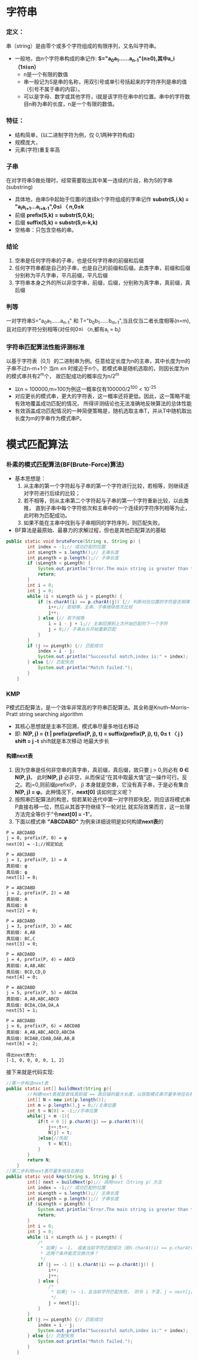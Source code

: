 # 字符串


### 定义：
串（string）是由零个或多个字符组成的有限序列，又名叫字符串。 
* 一般地，由n个字符串构成的串记作:  **S="a<sub>0</sub>a<sub>1</sub>......a<sub>n-1</sub>"(n≥0),其中a_i（1≤i≤n）**
    * n是一个有限的数值
    * 串一般记为S是串的名称，用双引号或单引号括起来的字符序列是串的值（引号不属于串的内容）。
    *  可以是字母、数字或其他字符，i就是该字符在串中的位置。串中的字符数目n称为串的长度，n是一个有限的数值。
### 特征：
* 结构简单，(以二进制字符为例，仅 0,1两种字符构成)
* 规模庞大，
* 元素(字符)重复率高
### 子串
在对字符串S做处理时，经常需要取出其中某一连续的片段，称为S的字串(substring)
* 具体地，由串S中起始于位置i的连续k个字符组成的字串记作
        **substr(S,i,k) = "a<sub>i</sub>a<sub>i+1</sub>...a<sub>i+k-1</sub>",0≤i 〈 n,0≤k**
* 前缀 **prefix(S,k) = substr(S,0,k);**
* 后缀 **suffix(S,k) = substr(S,n-k,k)**
* 空格串：只包含空格的串。 
### 结论
1. 空串是任何字符串的子串，也是任何字符串的前缀和后缀
2. 任何字符串都是自己的子串，也是自己的前缀和后缀。此类字串，前缀和后缀分别称为平凡字串，平凡前缀，平凡后缀
3. 字符串本身之外的所以非空字串，前缀，后缀，分别称为真字串，真前缀，真后缀
### 判等
一对字符串S="a<sub>0</sub>a<sub>1</sub>......a<sub>n-1</sub>" 和 T="b<sub>0</sub>b<sub>1</sub>......b<sub>m-1</sub>",当且仅当二者长度相等(n=m),
且对应的字符分别相等(对任何0≤i 〈n,都有a<sub>i</sub> = b<sub>i</sub>)

### 字符串匹配算法性能评测标准
以基于字符表｛0,1｝的二进制串为例。任意给定长度为n的主串，其中长度为m的子串不过n-m+1个
当m ≤n 时接近于n个。若模式串是随机选取的，则因长度为m的模式串共有2<sup>m</sup>个，
故匹配成功的概率应为n/2<sup>m</sup>
* 以n = 100000,m=100为例这一概率仅有100000/2<sup>100</sup> < 10<sup>-25</sup>
* 对应更长的模式串，更大的字符表，这一概率还将更低。因此，这一策略不能有效地覆盖成功匹配的情况，
所得评测结论也无法准确地反映算法的总体性能
* 有效涵盖成功匹配情况的一种简便策略是，随机选取主串T，并从T中随机取出长度为m的字串作为模式串P。
# 模式匹配算法
### 朴素的模式匹配算法(BF(Brute-Force)算法)
* 基本思想是：
    1. 从主串的第一个字符起与子串的第一个字符进行比较，若相等，则继续逐对字符进行后续的比较；
    2. 若不相等，则从主串第二个字符起与子串的第一个字符重新比较，以此类推，
        直到子串中每个字符依次和主串中的一个连续的字符序列相等为止，此时称为匹配成功。
    3. 如果不能在主串中找到与子串相同的字符序列，则匹配失败。
* BF算法是最原始、最暴力的求解过程，但也是其他匹配算法的基础
```java
public static void bruteForce(String s, String p) {
        int index = -1;// 成功匹配的位置
        int sLength = s.length();// 主串长度
        int pLength = p.length();// 子串长度
        if (sLength < pLength) {
            System.out.println("Error.The main string is greater than the sub string length.");
            return;
        }
        int i = 0;
        int j = 0;
        while (i < sLength && j < pLength) {
            if (s.charAt(i) == p.charAt(j)) {// 判断对应位置的字符是否相等
                i++;// 若相等，主串、子串继续依次比较
                j++;
            } else {// 若不相等
                i = i - j + 1;// 主串回溯到上次开始匹配的下一个字符
                j = 0;// 子串从头开始重新匹配
            }
        }
        if (j >= pLength) {// 匹配成功
            index = i - j;
            System.out.println("Successful match,index is:" + index);
        } else {// 匹配失败
            System.out.println("Match failed.");
        }
    }

```
### KMP
P模式匹配算法，是一个效率非常高的字符串匹配算法。其全称是Knuth–Morris–Pratt string searching algorithm
* 其核心思想就是主串不回溯，模式串尽量多地往右移动
* 即: **N(P, j) = {t | prefix(prefix(P, j), t) = suffix(prefix(P, j), t), 0≤ t 〈 j } shift = j -t** shift就是本次移动
    地最大步长
#### 构建next表
1. 因为空串是任何非空串的真字串，真前缀，真后缀，故只要 j > 0,则必有 **0 ∈ N(P, j)**。
    此时**N(P, j)** 必非空，从而保证“在其中取最大值”这一操作可行。反之。若j=0,则前缀prefix(P， j)
    本身就是空串，它没有真子串，于是必有集合**N(P, j) = φ**。此种情况下，**next\[0\]** 该如何定义呢？
2. 按照串匹配算法的构思，倘若某轮迭代中第一对字符即失配，则应该将模式串P直接右移一位，然后从其首字符继续下一轮对比
    就实际效果而言，这一处理方法完全等价于“令**next\[0\] = -1**”。    
3. 下面以模式串 **"ABCDABD"**  为例来详细说明是如何构建**next表**的   
```
P = ABCDABD
j = 0, prefix(P, 0) = φ
next[0] = -1;//规定如此

P = ABCDABD
j = 1, prefix(P, 1) = A
真前缀: φ
真后缀: φ
next[1] = 0;

P = ABCDABD
j = 2, prefix(P, 2) = AB
真前缀: A
真后缀: B
next[2] = 0;

P = ABCDABD
j = 3, prefix(P, 3) = ABC
真前缀: A,AB
真后缀: BC,C
next[3] = 0;

P = ABCDABD
j = 4, prefix(P, 4) = ABCD
真前缀: A,AB,ABC
真后缀: BCD,CD,D
next[4] = 0;

P = ABCDABD
j = 5, prefix(P, 5) = ABCDA
真前缀: A,AB,ABC,ABCD
真后缀: BCDA,CDA,DA,A
next[5] = 1;

P = ABCDABD
j = 6, prefix(P, 6) = ABCDAB
真前缀: A,AB,ABC,ABCD,ABCDA
真后缀: BCDAB,CDAB,DAB,AB,B
next[6] = 2;

得出next表为:
[-1, 0, 0, 0, 0, 1, 2]

```
接下来就是代码实现:
```java
//第一步构造next表
public static int[] buildNext(String p){
        //构建next表就是查找真前缀 == 真后缀的最大长度，以获取模式串尽量多地往右移动
        int[] N = new int[p.length()];
        int m = p.length(),j = 0;//主串位置
        int t = N[0] = -1;//字串位置
        while(j < m -1){
            if(t < 0 || p.charAt(j) == p.charAt(t)){
                j++;t++;
                N[j] = t;
            }else{//失配
                t = N[t];
            }
        }
        return N;
    }
//第二步利用next表尽量多地往右移动
public static void kmp(String s, String p) {
        int[] next = buildNext(p);// 调用next（String p）方法
        int index = -1;// 成功匹配的位置
        int sLength = s.length();// 主串长度
        int pLength = p.length();// 子串长度
        if (sLength < pLength) {
            System.out.println("Error.The main string is greater than the sub string length.");
            return;
        }
        int i = 0;
        int j = 0;
        while (i < sLength && j < pLength) {
            /*
             * 如果j = -1， 或者当前字符匹配成功（即s.charAt(i) == p.charAt(j)）， 都令i++，j++
             * 这两个条件能否交换次序？
             */
            if (j == -1 || s.charAt(i) == p.charAt(j)) {
                i++;
                j++;
            } else {
                /*
                 * 如果j != -1，且当前字符匹配失败， 则令 i 不变，j = next[j], next[j]即为j所对应的next值
                 */
                j = next[j];
            }
        }
        if (j >= pLength) {// 匹配成功
            index = i - j;
            System.out.println("Successful match,index is:" + index);
        } else {// 匹配失败
            System.out.println("Match failed.");
        }
    }
```


